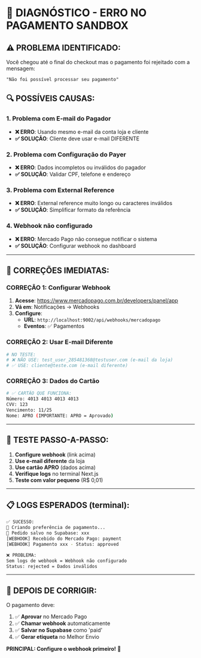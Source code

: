 # 🚨 DIAGNÓSTICO - ERRO NO PAGAMENTO SANDBOX

## ⚠️ **PROBLEMA IDENTIFICADO:**

Você chegou até o final do checkout mas o pagamento foi rejeitado com a mensagem:
```
"Não foi possível processar seu pagamento"
```

## 🔍 **POSSÍVEIS CAUSAS:**

### **1. Problema com E-mail do Pagador**
- **❌ ERRO**: Usando mesmo e-mail da conta loja e cliente
- **✅ SOLUÇÃO**: Cliente deve usar e-mail DIFERENTE

### **2. Problema com Configuração do Payer**
- **❌ ERRO**: Dados incompletos ou inválidos do pagador
- **✅ SOLUÇÃO**: Validar CPF, telefone e endereço

### **3. Problema com External Reference**
- **❌ ERRO**: External reference muito longo ou caracteres inválidos  
- **✅ SOLUÇÃO**: Simplificar formato da referência

### **4. Webhook não configurado**
- **❌ ERRO**: Mercado Pago não consegue notificar o sistema
- **✅ SOLUÇÃO**: Configurar webhook no dashboard

---

## 🔧 **CORREÇÕES IMEDIATAS:**

### **CORREÇÃO 1: Configurar Webhook**
1. **Acesse**: https://www.mercadopago.com.br/developers/panel/app
2. **Vá em**: Notificações → Webhooks
3. **Configure**:
   - **URL**: `http://localhost:9002/api/webhooks/mercadopago`
   - **Eventos**: ✅ Pagamentos

### **CORREÇÃO 2: Usar E-mail Diferente**
```bash
# NO TESTE:
# ❌ NÃO USE: test_user_285481368@testuser.com (e-mail da loja)
# ✅ USE: cliente@teste.com (e-mail diferente)
```

### **CORREÇÃO 3: Dados do Cartão**
```bash
# ✅ CARTÃO QUE FUNCIONA:
Número: 4013 4013 4013 4013
CVV: 123
Vencimento: 11/25
Nome: APRO (IMPORTANTE: APRO = Aprovado)
```

---

## 🎯 **TESTE PASSO-A-PASSO:**

1. **Configure webhook** (link acima)
2. **Use e-mail diferente** da loja
3. **Use cartão APRO** (dados acima)
4. **Verifique logs** no terminal Next.js
5. **Teste com valor pequeno** (R$ 0,01)

---

## 📋 **LOGS ESPERADOS (terminal):**

```bash
✅ SUCESSO:
🛒 Criando preferência de pagamento...
💾 Pedido salvo no Supabase: xxx
[WEBHOOK] Recebido do Mercado Pago: payment
[WEBHOOK] Pagamento xxx - Status: approved

❌ PROBLEMA:
Sem logs de webhook = Webhook não configurado
Status: rejected = Dados inválidos
```

---

## 🚀 **DEPOIS DE CORRIGIR:**

O pagamento deve:
1. ✅ **Aprovar** no Mercado Pago
2. ✅ **Chamar webhook** automaticamente  
3. ✅ **Salvar no Supabase** como 'paid'
4. ✅ **Gerar etiqueta** no Melhor Envio

**PRINCIPAL: Configure o webhook primeiro!** 🎯
